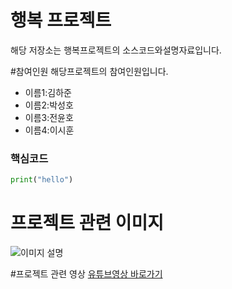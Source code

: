 행복 프로젝트
===
해당 저장소는 행복프로젝트의 소스코드와설명자료입니다.

#참여인원
해당프로젝트의 참여인원입니다.
- 이름1:김하준
- 이름2:박성호
- 이름3:전윤호
- 이름4:이시훈

### 핵심코드
```python
print("hello")

```
# 프로젝트 관련 이미지
![이미지 설명](./image/image.jpg)

#프로젝트 관련 영상
[유튜브영상 바로가기](https://www.youtube.com/)
